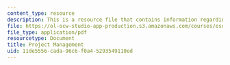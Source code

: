 ```yaml
---
content_type: resource
description: This is a resource file that contains information regarding project management.
file: https://ol-ocw-studio-app-production.s3.amazonaws.com/courses/esd-051j-engineering-innovation-and-design-fall-2012/11de5556cada96c6f0a45293549110ed_MITESD_051JF12_Lec12.pdf
file_type: application/pdf
resourcetype: Document
title: Project Management
uid: 11de5556-cada-96c6-f0a4-5293549110ed
---
```


